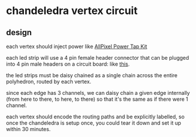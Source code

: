 # chandeledra vertex circuit

## design

each vertex should inject power like [AllPixel Power Tap Kit](https://www.seeedstudio.com/AllPixel-Power-Tap-Kit-p-2380.html)

each led strip will use a 4 pin female header connector that can be plugged into 4 pin male headers on a circuit board: like [this](https://www.amazon.com/gp/product/B0777BQC1P/).

the led strips must be daisy chained as a single chain across the entire polyhedron, routed by each vertex.

since each edge has 3 channels, we can daisy chain a given edge internally (from here to there, to here, to there) so that it's the same as if there were 1 channel.

each vertex should encode the routing paths and be explicitly labelled, so once the chandeledra is setup once, you could tear it down and set it up within 30 minutes.
